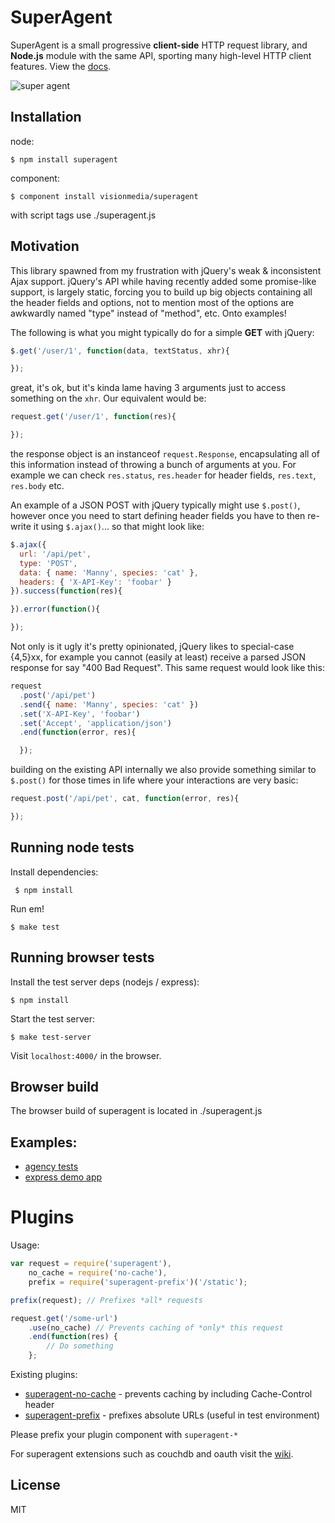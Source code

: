 # SuperAgent

  SuperAgent is a small progressive __client-side__ HTTP request library, and __Node.js__ module with the same API, sporting many high-level HTTP client features. View the [docs](http://visionmedia.github.com/superagent/).

![super agent](http://f.cl.ly/items/3d282n3A0h0Z0K2w0q2a/Screenshot.png)

## Installation

  node:

```
$ npm install superagent
```

  component:

```
$ component install visionmedia/superagent
```

  with script tags use ./superagent.js

## Motivation

  This library spawned from my frustration with jQuery's weak & inconsistent Ajax support. jQuery's API while having recently added some promise-like support, is largely static, forcing you to build up big objects containing all the header fields and options, not to mention most of the options are awkwardly named "type" instead of "method", etc. Onto examples!

  The following is what you might typically do for a simple __GET__ with jQuery:

```js
$.get('/user/1', function(data, textStatus, xhr){

});
```

great, it's ok, but it's kinda lame having 3 arguments just to access something on the `xhr`. Our equivalent would be:

```js
request.get('/user/1', function(res){

});
```

the response object is an instanceof `request.Response`, encapsulating all of this information instead of throwing a bunch of arguments at you. For example we can check `res.status`, `res.header` for header fields, `res.text`, `res.body` etc.

An example of a JSON POST with jQuery typically might use `$.post()`, however once you need to start defining header fields you have to then re-write it using `$.ajax()`... so that might look like:

```js
$.ajax({
  url: '/api/pet',
  type: 'POST',
  data: { name: 'Manny', species: 'cat' },
  headers: { 'X-API-Key': 'foobar' }
}).success(function(res){

}).error(function(){

});
```

 Not only is it ugly it's pretty opinionated, jQuery likes to special-case {4,5}xx, for example you cannot (easily at least) receive a parsed JSON response for say "400 Bad Request". This same request would look like this:

```js
request
  .post('/api/pet')
  .send({ name: 'Manny', species: 'cat' })
  .set('X-API-Key', 'foobar')
  .set('Accept', 'application/json')
  .end(function(error, res){

  });
```

building on the existing API internally we also provide something similar to `$.post()` for those times in life where your interactions are very basic:

```js
request.post('/api/pet', cat, function(error, res){

});
```

## Running node tests

  Install dependencies:

     $ npm install

  Run em!

    $ make test

## Running browser tests

 Install the test server deps (nodejs / express):

    $ npm install

 Start the test server:

    $ make test-server

 Visit `localhost:4000/` in the browser.

## Browser build

  The browser build of superagent is located in ./superagent.js

## Examples:

- [agency tests](https://github.com/visionmedia/superagent/blob/master/test/node/agency.js)
- [express demo app](https://github.com/hunterloftis/component-test/blob/master/lib/users/test/controller.test.js)

# Plugins

Usage:

```js
var request = require('superagent'),
    no_cache = require('no-cache'),
    prefix = require('superagent-prefix')('/static');

prefix(request); // Prefixes *all* requests

request.get('/some-url')
    .use(no_cache) // Prevents caching of *only* this request
    .end(function(res) {
        // Do something
    };
```

Existing plugins:
 * [superagent-no-cache](https://github.com/johntron/superagent-no-cache) - prevents caching by including Cache-Control header
 * [superagent-prefix](https://github.com/johntron/superagent-prefix) - prefixes absolute URLs (useful in test environment)

Please prefix your plugin component with `superagent-*`

For superagent extensions such as couchdb and oauth visit the [wiki](https://github.com/visionmedia/superagent/wiki).

## License

  MIT
